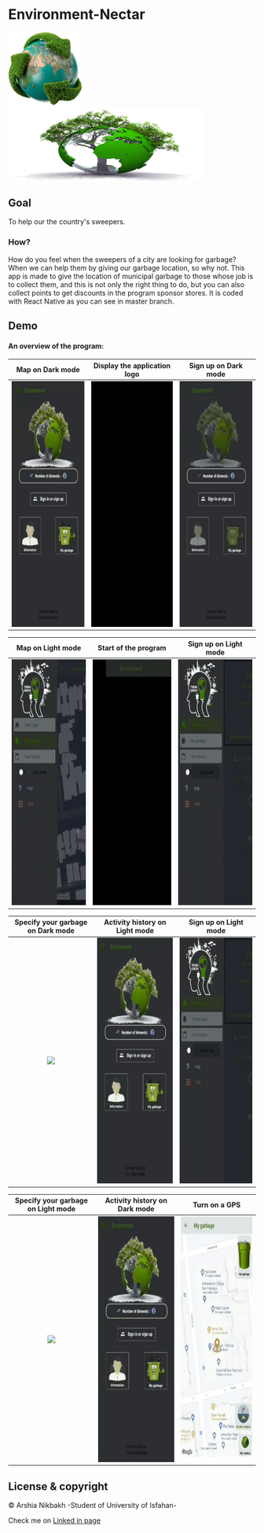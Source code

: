 # Environment-Nectar
<img src="images/app_logo.png" width = "150"/> <img src="images/main_page_pic.png.png" height="150" width="400"/>
## Goal
To help our the country's sweepers.

### How?
How do you feel when the sweepers of a city are looking for garbage? When we can help them by giving our garbage location, so why not. This app is made to give the location of municipal garbage to those whose job is to collect them, and this is not only the right thing to do, but you can also collect points to get discounts in the program sponsor stores. It is coded with React Native as you can see in master branch.

## Demo
#### An overview of the program:
|Map on Dark mode|Display the application logo|Sign up on Dark mode|
|:-----------:|:-----:|:---------:|
|<img src="garbage%20prioject%20gifs/GarbageStartDark.gif" height="500">|<img src="garbage%20prioject%20gifs/logo.gif" height="500">|<img src="garbage%20prioject%20gifs/SignInOrSighnUpDark.gif" height="500">|

|Map on Light mode|Start of the program|Sign up on Light mode|
|:-----------:|:-----:|:---------:|
|<img src="garbage%20prioject%20gifs/GarbageLight.gif" height="500">|<img src="garbage%20prioject%20gifs/StartAppDark.gif" height="500">|<img src="garbage%20prioject%20gifs/SignInOrSighnUpLight.gif" height="500">|

|Specify your garbage on Dark mode|Activity history on Light mode|Sign up on Light mode|
|:-----------:|:-----:|:---------:|
|<img src="garbage%20prioject%20gifs/SelectGarbageDark.gif" height="500">|<img src="garbage%20prioject%20gifs/StartAppAndHistoryLight.gif" height="500">|<img src="garbage%20prioject%20gifs/SignInOrSighnUpLight.gif" height="500">|

|Specify your garbage on Light mode|Activity history on Dark mode|Turn on a GPS|
|:-----------:|:-----:|:-----:|
|<img src="garbage%20prioject%20gifs/SelectGarbageDark.gif" height="500">|<img src="garbage%20prioject%20gifs/HistoryDark.gif" height="500">|<img src="garbage%20prioject%20gifs/TurnOnGpsLight.gif" height="500">|

## License & copyright

© Arshia Nikbakh -Student of University of Isfahan-

Check me on [Linked in page](https://www.linkedin.com/in/arshia-nikbakht)

